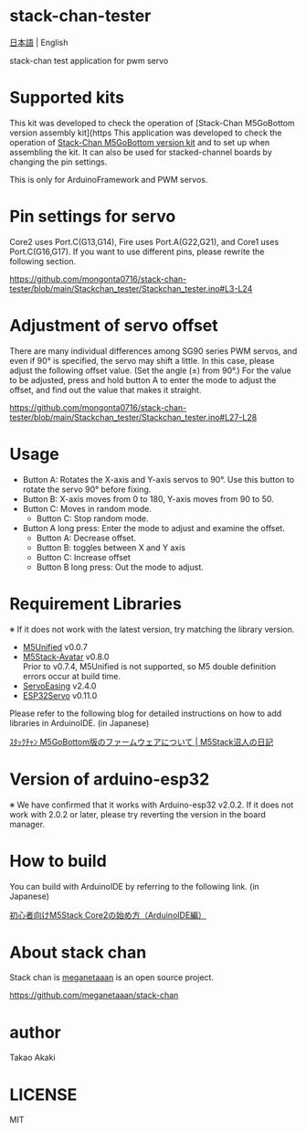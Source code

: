 # stack-chan-tester

[日本語](README.md) | English

stack-chan test application for pwm servo

# Supported kits
 This kit was developed to check the operation of [Stack-Chan M5GoBottom version assembly kit](https This application was developed to check the operation of  [Stack-Chan M5GoBottom version kit](https://mongonta.booth.pm/) and to set up when assembling the kit. It can also be used for stacked-channel boards by changing the pin settings.

This is only for ArduinoFramework and PWM servos.

# Pin settings for servo
Core2 uses Port.C(G13,G14), Fire uses Port.A(G22,G21), and Core1 uses Port.C(G16,G17). If you want to use different pins, please rewrite the following section.

https://github.com/mongonta0716/stack-chan-tester/blob/main/Stackchan_tester/Stackchan_tester.ino#L3-L24

# Adjustment of servo offset
There are many individual differences among SG90 series PWM servos, and even if 90° is specified, the servo may shift a little. In this case, please adjust the following offset value. (Set the angle (±) from 90°.)
For the value to be adjusted, press and hold button A to enter the mode to adjust the offset, and find out the value that makes it straight.

https://github.com/mongonta0716/stack-chan-tester/blob/main/Stackchan_tester/Stackchan_tester.ino#L27-L28

# Usage
* Button A: Rotates the X-axis and Y-axis servos to 90°. Use this button to rotate the servo 90° before fixing.
* Button B: X-axis moves from 0 to 180, Y-axis moves from 90 to 50.
* Button C: Moves in random mode.
    * Button C: Stop random mode.
* Button A long press: Enter the mode to adjust and examine the offset.
    * Button A: Decrease offset.
    * Button B: toggles between X and Y axis
    * Button C: Increase offset
    * Button B long press: Out the mode to adjust. 
# Requirement Libraries
※ If it does not work with the latest version, try matching the library version.
- [M5Unified](https://github.com/m5stack/M5Unified) v0.0.7
- [M5Stack-Avatar](https://github.com/meganetaaan/m5stack-avatar) v0.8.0<br> Prior to v0.7.4, M5Unified is not supported, so M5 double definition errors occur at build time.
- [ServoEasing](https://github.com/ArminJo/ServoEasing) v2.4.0
- [ESP32Servo](https://github.com/madhephaestus/ESP32Servo) v0.11.0

Please refer to the following blog for detailed instructions on how to add libraries in ArduinoIDE. (in Japanese)

[ｽﾀｯｸﾁｬﾝ M5GoBottom版のファームウェアについて | M5Stack沼人の日記]( https://raspberrypi.mongonta.com/softwares-for-stackchan/)

# Version of arduino-esp32

※ We have confirmed that it works with Arduino-esp32 v2.0.2. If it does not work with 2.0.2 or later, please try reverting the version in the board manager.

# How to build

You can build with ArduinoIDE by referring to the following link. (in Japanese)
 
 [初心者向けM5Stack Core2の始め方（ArduinoIDE編）](https://raspberrypi.mongonta.com/howto-start-m5stack-core2arduinoide/)

# About stack chan
Stack chan is [meganetaaan](https://github.com/meganetaaan) is an open source project.

https://github.com/meganetaaan/stack-chan

# author
 Takao Akaki

# LICENSE
 MIT
